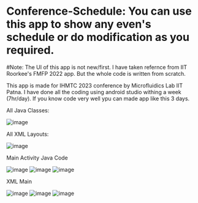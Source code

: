 # Conference-Schedule: You can use this app to show any even's schedule or do modification as you required.

#Note: The UI of this app is not new/first. I have taken refernce from IIT Roorkee's FMFP 2022 app. But the whole code is written from scratch. 

This app is made for IHMTC 2023 conference by Microfluidics Lab IIT Patna. I have done all the coding using android studio withing a week (7hr/day). If you know code very well ypu can made app like this 3 days.

All Java Classes: 

![image](https://github.com/meHypernova/Conference-Schedule/assets/146374681/7ad7ae51-38c5-4167-8c6e-1e4927306cd5)

All XML Layouts:

![image](https://github.com/meHypernova/Conference-Schedule/assets/146374681/242a9490-bf9e-4f44-b3bb-cdf48e5c957d)



Main Activity Java Code

![image](https://github.com/meHypernova/Conference-Schedule/assets/146374681/d8aa17e9-dc90-4200-b746-b2e0d21256eb)
![image](https://github.com/meHypernova/Conference-Schedule/assets/146374681/e1194e37-8559-4699-9147-7fb900915747)
![image](https://github.com/meHypernova/Conference-Schedule/assets/146374681/4b581e74-4c4b-4a56-8dd8-910e3c6de87e)

XML Main

![image](https://github.com/meHypernova/Conference-Schedule/assets/146374681/4d960caf-f5ba-4b74-bf94-ac2ea1ef50f8)
![image](https://github.com/meHypernova/Conference-Schedule/assets/146374681/89540cab-390c-48c3-904c-074f1e198973)
![image](https://github.com/meHypernova/Conference-Schedule/assets/146374681/b8df6a54-46a7-4c8a-b53a-5adb1c04d655)

